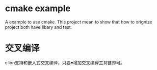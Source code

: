 # cmake example
A example to use cmake. This project mean to show that how to orignize project both have libary and test.


# 交叉编译
clion支持和嵌入式交叉编译，只要🔛增加交叉编译工具链即可。

